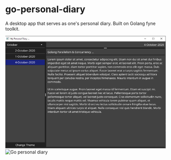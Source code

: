 # go-personal-diary

A desktop app that serves as one's personal diary.
Built on Golang fyne toolkit.

![Go personal diary](https://github.com/Harry-027/go-personal-diary/blob/master/screenshots/Diary_1.PNG?raw=true "Black Background Theme")
![Go personal diary](https://raw.github.com/Harry-027/go-personal-diary/master/screenshots/Diary_2.png?raw=true "White Background Theme")

